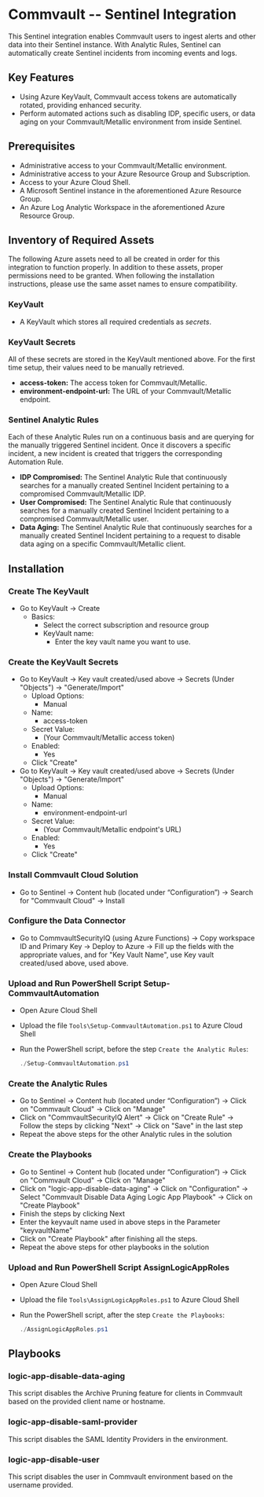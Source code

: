 # Commvault -- Sentinel Integration

This Sentinel integration enables Commvault users to ingest alerts and other data into their Sentinel instance. With Analytic Rules, Sentinel can automatically create Sentinel incidents from incoming events and logs.

## Key Features

- Using Azure KeyVault, Commvault access tokens are automatically rotated, providing enhanced security.
- Perform automated actions such as disabling IDP, specific users, or data aging on your Commvault/Metallic environment from inside Sentinel.

## Prerequisites

- Administrative access to your Commvault/Metallic environment.
- Administrative access to your Azure Resource Group and Subscription.
- Access to your Azure Cloud Shell.
- A Microsoft Sentinel instance in the aforementioned Azure Resource Group.
- An Azure Log Analytic Workspace in the aforementioned Azure Resource Group.

## Inventory of Required Assets

The following Azure assets need to all be created in order for this integration to function properly. In addition to these assets, proper permissions need to be granted. When following the installation instructions, please use the same asset names to ensure compatibility.

### KeyVault

- A KeyVault which stores all required credentials as *secrets*.

### KeyVault Secrets

All of these secrets are stored in the KeyVault mentioned above. For the first time setup, their values need to be manually retrieved.

- **access-token:** The access token for Commvault/Metallic.
- **environment-endpoint-url:** The URL of your Commvault/Metallic endpoint. 

### Sentinel Analytic Rules

Each of these Analytic Rules run on a continuous basis and are querying for the manually triggered Sentinel incident. Once it discovers a specific incident, a new incident is created that triggers the corresponding Automation Rule.

- **IDP Compromised:** The Sentinel Analytic Rule that continuously searches for a manually created Sentinel Incident pertaining to a compromised Commvault/Metallic IDP.
- **User Compromised:** The Sentinel Analytic Rule that continuously searches for a manually created Sentinel Incident pertaining to a compromised Commvault/Metallic user.
- **Data Aging:** The Sentinel Analytic Rule that continuously searches for a manually created Sentinel Incident pertaining to a request to disable data aging on a specific Commvault/Metallic client.

## Installation

### Create The KeyVault

- Go to KeyVault -> Create
  - Basics:
    - Select the correct subscription and resource group
    - KeyVault name:
      - Enter the key vault name you want to use. 

### Create the KeyVault Secrets

- Go to KeyVault -> Key vault created/used above -> Secrets (Under "Objects") -> "Generate/Import"
  - Upload Options:
    - Manual
  - Name:
    - access-token
  - Secret Value:
    - (Your Commvault/Metallic access token)
  - Enabled:
    - Yes
  - Click "Create"
- Go to KeyVault -> Key vault created/used above -> Secrets (Under "Objects") -> "Generate/Import"
  - Upload Options:
    - Manual
  - Name:
    - environment-endpoint-url
  - Secret Value:
    - (Your Commvault/Metallic endpoint's URL)
  - Enabled:
    - Yes
  - Click "Create"

### Install Commvault Cloud Solution

- Go to Sentinel -> Content hub (located under “Configuration”) -> Search for "Commvault Cloud" -> Install

### Configure the Data Connector

- Go to CommvaultSecurityIQ (using Azure Functions) -> Copy workspace ID and Primary Key -> Deploy to Azure -> Fill up the fields with the appropriate values, and for "Key Vault Name", use Key vault created/used above, used above. 

### Upload and Run PowerShell Script Setup-CommvaultAutomation

- Open Azure Cloud Shell
- Upload the file `Tools\Setup-CommvaultAutomation.ps1` to Azure Cloud Shell
- Run the PowerShell script, before the step `Create the Analytic Rules`:

  ```powershell
  ./Setup-CommvaultAutomation.ps1
    ```

### Create the Analytic Rules

- Go to Sentinel -> Content hub (located under “Configuration”) -> Click on "Commvault Cloud" -> Click on "Manage"
- Click on "CommvaultSecurityIQ Alert" -> Click on "Create Rule" -> Follow the steps by clicking "Next" -> Click on "Save" in the last step
- Repeat the above steps for the other Analytic rules in the solution

### Create the Playbooks

- Go to Sentinel -> Content hub (located under “Configuration”) -> Click on "Commvault Cloud" -> Click on "Manage"
- Click on "logic-app-disable-data-aging" -> Click on "Configuration" -> Select "Commvault Disable Data Aging Logic App Playbook" -> Click on "Create Playbook"
- Finish the steps by clicking Next
- Enter the keyvault name used in above steps in the Parameter "keyvaultName"
- Click on "Create Playbook" after finishing all the steps.
- Repeat the above steps for other playbooks in the solution

### Upload and Run PowerShell Script AssignLogicAppRoles

- Open Azure Cloud Shell
- Upload the file `Tools\AssignLogicAppRoles.ps1` to Azure Cloud Shell
- Run the PowerShell script, after the step `Create the Playbooks`:

  ```powershell
  ./AssignLogicAppRoles.ps1
    ```

## Playbooks

### logic-app-disable-data-aging

This script disables the Archive Pruning feature for clients in Commvault based on the provided client name or hostname.

### logic-app-disable-saml-provider

This script disables the SAML Identity Providers in the environment.

### logic-app-disable-user

This script disables the user in Commvault environment based on the username provided.

